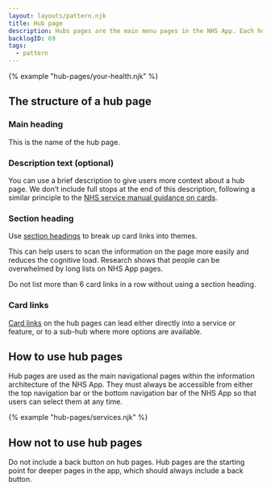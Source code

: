 ```yaml
---
layout: layouts/pattern.njk
title: Hub page
description: Hubs pages are the main menu pages in the NHS App. Each hub page contains a group of related links.
backlogID: 69
tags:
  - pattern
---
```


{% example "hub-pages/your-health.njk" %}

## The structure of a hub page

### Main heading

This is the name of the hub page.

### Description text (optional)

You can use a brief description to give users more context about a hub page. We don’t include full stops at the end of this description, following a similar principle to the [NHS service manual guidance on cards](https://service-manual.nhs.uk/content/formatting-and-punctuation#full-stops).

### Section heading

Use [section headings](/components/section-heading) to break up card links into themes.

This can help users to scan the information on the page more easily and reduces the cognitive load. Research shows that people can be overwhelmed by long lists on NHS App pages.

Do not list more than 6 card links in a row without using a section heading.

### Card links

[Card links](/components/card-links) on the hub pages can lead either directly into a service or feature, or to a sub-hub where more options are available.

## How to use hub pages

Hub pages are used as the main navigational pages within the information architecture of the NHS App. They must always be accessible from either the top navigation bar or the bottom navigation bar of the NHS App so that users can select them at any time.

{% example "hub-pages/services.njk" %}

## How not to use hub pages

Do not include a back button on hub pages. Hub pages are the starting point for deeper pages in the app, which should always include a back button.

